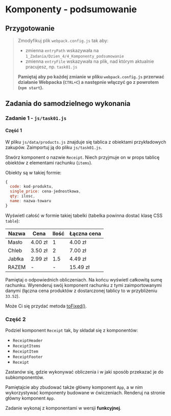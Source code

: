 # Komponenty - podsumowanie

## Przygotowanie
> Zmodyfikuj plik `webpack.config.js` tak aby:
> - zmienna `entryPath` wskazywała na `1_Zadania/Dzien_4/4_Komponenty_podsumowanie`
> - zmienna `entryFile` wskazywała na plik, nad którym aktualnie pracujesz, np. `task01.js`
>
> **Pamiętaj aby po każdej zmianie w pliku `webpack.config.js` przerwać działanie Webpacka (`CTRL+C`) a następnie włączyć go z powrotem (`npm start`).**


## Zadania do samodzielnego wykonania

### Zadanie 1 - `js/task01.js`

#### Część 1
W pliku `js/data/products.js` znajduje się tablica z obiektami 
przykładowych zakupów. Zaimportuj ją do pliku `js/task01.js`.

Stwórz komponent o nazwie `Receipt`. Niech przyjmuje on w props 
tablicę obiektów z elementami rachunku (`items`).

Obiekty są w takiej formie:
```js
{
  code: kod-produktu,
  single_price: cena-jednostkowa,
  qty: ilosc,
  name: nazwa-towaru
}
```

Wyświetl całość w formie takiej tabelki (tabelka powinna dostać 
klasę CSS `table`):

Nazwa | Cena | Ilość | Łączna cena
--- | --- | --- | ---
Masło | 4.00 zł| 1 | 4.00 zł
Chleb | 3.50 zł| 2 | 7.00 zł  
Jabłka | 2.99 zł | 1.5 | 4.49 zł
RAZEM | - | - | 15.49 zł

Pamiętaj o odpowiednich obliczeniach. Na końcu wyświetl 
całkowitą sumę rachunku. Wyrenderuj swój komponent rachunku z 
tymi zaimportowanymi danymi (łączna cena produktów z dostarczonej
 tablicy to w przybliżeniu `33.52`).

Może Ci się przydać metoda [toFixed()](https://developer.mozilla.org/pl/docs/Web/JavaScript/Referencje/Obiekty/Number/toFixed).

### Część 2
Podziel komponent `Receipt` tak, by składał się z komponentów:

- `ReceiptHeader`
- `ReceiptItems`
- `ReceiptItem`
- `ReceiptFooter`
- `Receipt`

Zastanów się, gdzie wykonywać obliczenia i w jaki sposób przekazać je do subkomponentów.

Pamiętajcie aby zbudować także główny komponent `App`, a w nim wykorzystywać komponenty budowane w ćwiczeniach. Renderuj na stronie główny komponent `App`.

Zadanie wykonaj z komponentami w wersji **funkcyjnej**.
